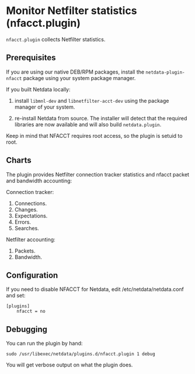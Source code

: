 <!--
title: "Monitor Netfilter statistics (nfacct.plugin)"
custom_edit_url: "https://github.com/netdata/netdata/edit/master/collectors/nfacct.plugin/README.md"
sidebar_label: "Netfilter statistics (nfacct.plugin)"
learn_status: "Published"
learn_topic_type: "References"
learn_rel_path: "Integrations/Monitor/Networking"
-->

# Monitor Netfilter statistics (nfacct.plugin)

`nfacct.plugin` collects Netfilter statistics.

## Prerequisites

If you are using our native DEB/RPM packages, install the
`netdata-plugin-nfacct` package using your system package manager.

If you built Netdata locally:

1.  install `libmnl-dev` and `libnetfilter-acct-dev` using the package manager of your system.

2.  re-install Netdata from source. The installer will detect that the required libraries are now available and will also build `netdata.plugin`.

Keep in mind that NFACCT requires root access, so the plugin is setuid to root.

## Charts

The plugin provides Netfilter connection tracker statistics and nfacct packet and bandwidth accounting:

Connection tracker:

1.  Connections.
2.  Changes.
3.  Expectations.
4.  Errors.
5.  Searches.

Netfilter accounting:

1.  Packets.
2.  Bandwidth.

## Configuration

If you need to disable NFACCT for Netdata, edit /etc/netdata/netdata.conf and set:

```
[plugins]
    nfacct = no
```

## Debugging

You can run the plugin by hand:

```
sudo /usr/libexec/netdata/plugins.d/nfacct.plugin 1 debug
```

You will get verbose output on what the plugin does.


